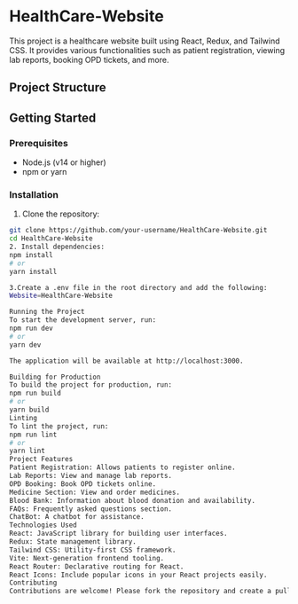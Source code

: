 # HealthCare-Website

This project is a healthcare website built using React, Redux, and Tailwind CSS. It provides various functionalities such as patient registration, viewing lab reports, booking OPD tickets, and more.

## Project Structure

## Getting Started

### Prerequisites

- Node.js (v14 or higher)
- npm or yarn

### Installation

1. Clone the repository:

```bash
git clone https://github.com/your-username/HealthCare-Website.git
cd HealthCare-Website
2. Install dependencies:
npm install
# or
yarn install

3.Create a .env file in the root directory and add the following:
Website=HealthCare-Website

Running the Project
To start the development server, run:
npm run dev
# or
yarn dev

The application will be available at http://localhost:3000.

Building for Production
To build the project for production, run:
npm run build
# or
yarn build
Linting
To lint the project, run:
npm run lint
# or
yarn lint
Project Features
Patient Registration: Allows patients to register online.
Lab Reports: View and manage lab reports.
OPD Booking: Book OPD tickets online.
Medicine Section: View and order medicines.
Blood Bank: Information about blood donation and availability.
FAQs: Frequently asked questions section.
ChatBot: A chatbot for assistance.
Technologies Used
React: JavaScript library for building user interfaces.
Redux: State management library.
Tailwind CSS: Utility-first CSS framework.
Vite: Next-generation frontend tooling.
React Router: Declarative routing for React.
React Icons: Include popular icons in your React projects easily.
Contributing
Contributions are welcome! Please fork the repository and create a pull request with your changes.



